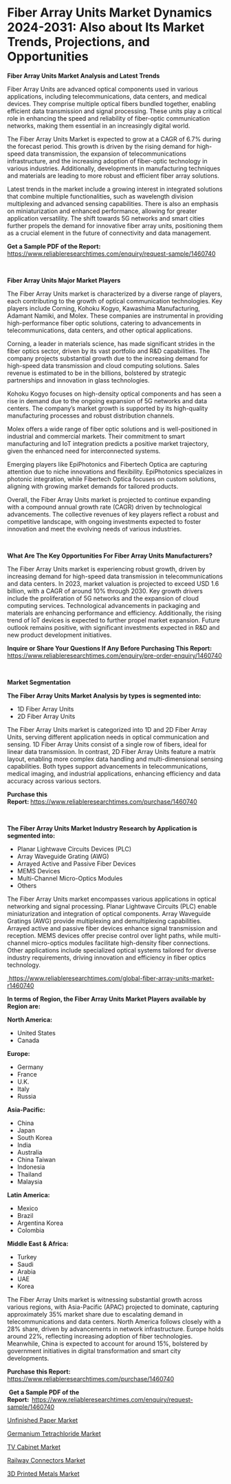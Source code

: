 <p><h1>Fiber Array Units Market Dynamics 2024-2031: Also about Its Market Trends, Projections, and Opportunities</h1></p><p><strong>Fiber Array Units Market Analysis and Latest Trends</strong></p>
<p><p>Fiber Array Units are advanced optical components used in various applications, including telecommunications, data centers, and medical devices. They comprise multiple optical fibers bundled together, enabling efficient data transmission and signal processing. These units play a critical role in enhancing the speed and reliability of fiber-optic communication networks, making them essential in an increasingly digital world.</p><p>The Fiber Array Units Market is expected to grow at a CAGR of 6.7% during the forecast period. This growth is driven by the rising demand for high-speed data transmission, the expansion of telecommunications infrastructure, and the increasing adoption of fiber-optic technology in various industries. Additionally, developments in manufacturing techniques and materials are leading to more robust and efficient fiber array solutions.</p><p>Latest trends in the market include a growing interest in integrated solutions that combine multiple functionalities, such as wavelength division multiplexing and advanced sensing capabilities. There is also an emphasis on miniaturization and enhanced performance, allowing for greater application versatility. The shift towards 5G networks and smart cities further propels the demand for innovative fiber array units, positioning them as a crucial element in the future of connectivity and data management.</p></p>
<p><strong>Get a Sample PDF of the Report:&nbsp;</strong> <a href="https://www.reliableresearchtimes.com/enquiry/request-sample/1460740?utm_campaign=1835&utm_medium=2&utm_source=Github&utm_content=ia&utm_term=11122024&utm_id=fiber-array-units">https://www.reliableresearchtimes.com/enquiry/request-sample/1460740</a></p>
<p>&nbsp;</p>
<p><strong>Fiber Array Units Major Market Players</strong></p>
<p><p>The Fiber Array Units market is characterized by a diverse range of players, each contributing to the growth of optical communication technologies. Key players include Corning, Kohoku Kogyo, Kawashima Manufacturing, Adamant Namiki, and Molex. These companies are instrumental in providing high-performance fiber optic solutions, catering to advancements in telecommunications, data centers, and other optical applications.</p><p>Corning, a leader in materials science, has made significant strides in the fiber optics sector, driven by its vast portfolio and R&D capabilities. The company projects substantial growth due to the increasing demand for high-speed data transmission and cloud computing solutions. Sales revenue is estimated to be in the billions, bolstered by strategic partnerships and innovation in glass technologies.</p><p>Kohoku Kogyo focuses on high-density optical components and has seen a rise in demand due to the ongoing expansion of 5G networks and data centers. The company’s market growth is supported by its high-quality manufacturing processes and robust distribution channels.</p><p>Molex offers a wide range of fiber optic solutions and is well-positioned in industrial and commercial markets. Their commitment to smart manufacturing and IoT integration predicts a positive market trajectory, given the enhanced need for interconnected systems.</p><p>Emerging players like EpiPhotonics and Fibertech Optica are capturing attention due to niche innovations and flexibility. EpiPhotonics specializes in photonic integration, while Fibertech Optica focuses on custom solutions, aligning with growing market demands for tailored products.</p><p>Overall, the Fiber Array Units market is projected to continue expanding with a compound annual growth rate (CAGR) driven by technological advancements. The collective revenues of key players reflect a robust and competitive landscape, with ongoing investments expected to foster innovation and meet the evolving needs of various industries.</p></p>
<p>&nbsp;</p>
<p><strong>What Are The Key Opportunities For Fiber Array Units Manufacturers?</strong></p>
<p><p>The Fiber Array Units market is experiencing robust growth, driven by increasing demand for high-speed data transmission in telecommunications and data centers. In 2023, market valuation is projected to exceed USD 1.6 billion, with a CAGR of around 10% through 2030. Key growth drivers include the proliferation of 5G networks and the expansion of cloud computing services. Technological advancements in packaging and materials are enhancing performance and efficiency. Additionally, the rising trend of IoT devices is expected to further propel market expansion. Future outlook remains positive, with significant investments expected in R&D and new product development initiatives.</p></p>
<p><strong>Inquire or Share Your Questions If Any Before Purchasing This Report:</strong> <a href="https://www.reliableresearchtimes.com/enquiry/pre-order-enquiry/1460740?utm_campaign=1835&utm_medium=2&utm_source=Github&utm_content=ia&utm_term=11122024&utm_id=fiber-array-units">https://www.reliableresearchtimes.com/enquiry/pre-order-enquiry/1460740</a></p>
<p>&nbsp;</p>
<p><strong>Market Segmentation</strong></p>
<p><strong>The Fiber Array Units Market Analysis by types is segmented into:</strong></p>
<p><ul><li>1D Fiber Array Units</li><li>2D Fiber Array Units</li></ul></p>
<p><p>The Fiber Array Units market is categorized into 1D and 2D Fiber Array Units, serving different application needs in optical communication and sensing. 1D Fiber Array Units consist of a single row of fibers, ideal for linear data transmission. In contrast, 2D Fiber Array Units feature a matrix layout, enabling more complex data handling and multi-dimensional sensing capabilities. Both types support advancements in telecommunications, medical imaging, and industrial applications, enhancing efficiency and data accuracy across various sectors.</p></p>
<p><strong>Purchase this Report:&nbsp;</strong><a href="https://www.reliableresearchtimes.com/purchase/1460740?utm_campaign=1835&utm_medium=2&utm_source=Github&utm_content=ia&utm_term=11122024&utm_id=fiber-array-units">https://www.reliableresearchtimes.com/purchase/1460740</a></p>
<p>&nbsp;</p>
<p><strong>The Fiber Array Units Market Industry Research by Application is segmented into:</strong></p>
<p><ul><li>Planar Lightwave Circuits Devices (PLC)</li><li>Array Waveguide Grating (AWG)</li><li>Arrayed Active and Passive Fiber Devices</li><li>MEMS Devices</li><li>Multi-Channel Micro-Optics Modules</li><li>Others</li></ul></p>
<p><p>The Fiber Array Units market encompasses various applications in optical networking and signal processing. Planar Lightwave Circuits (PLC) enable miniaturization and integration of optical components. Array Waveguide Gratings (AWG) provide multiplexing and demultiplexing capabilities. Arrayed active and passive fiber devices enhance signal transmission and reception. MEMS devices offer precise control over light paths, while multi-channel micro-optics modules facilitate high-density fiber connections. Other applications include specialized optical systems tailored for diverse industry requirements, driving innovation and efficiency in fiber optics technology.</p></p>
<p><a href="https://www.reliableresearchtimes.com/global-fiber-array-units-market-r1460740?utm_campaign=1835&utm_medium=2&utm_source=Github&utm_content=ia&utm_term=11122024&utm_id=fiber-array-units">&nbsp;https://www.reliableresearchtimes.com/global-fiber-array-units-market-r1460740</a></p>
<p><strong>In terms of Region, the Fiber Array Units Market Players available by Region are:</strong></p>
<p>
    <p> <strong> North America: </strong>
        <ul>
            <li>United States</li>
            <li>Canada</li>
        </ul>
        </p> 
    <p> <strong> Europe: </strong>
        <ul>
            <li>Germany</li>
            <li>France</li>
            <li>U.K.</li>
            <li>Italy</li>
            <li>Russia</li>
        </ul>
        </p> 
    <p> <strong> Asia-Pacific: </strong>
        <ul>
            <li>China</li>
            <li>Japan</li>
            <li>South Korea</li>
            <li>India</li>
            <li>Australia</li>
            <li>China Taiwan</li>
            <li>Indonesia</li>
            <li>Thailand</li>
            <li>Malaysia</li>
        </ul>
        </p> 
    <p> <strong> Latin America: </strong>
        <ul>
            <li>Mexico</li>
            <li>Brazil</li>
            <li>Argentina Korea</li>
            <li>Colombia</li>
        </ul>
        </p> 
    <p> <strong> Middle East & Africa: </strong>
        <ul>
            <li>Turkey</li>
            <li>Saudi</li>
            <li>Arabia</li>
            <li>UAE</li>
            <li>Korea</li>
        </ul>
    </p>
    </p>
<p><p>The Fiber Array Units market is witnessing substantial growth across various regions, with Asia-Pacific (APAC) projected to dominate, capturing approximately 35% market share due to escalating demand in telecommunications and data centers. North America follows closely with a 28% share, driven by advancements in network infrastructure. Europe holds around 22%, reflecting increasing adoption of fiber technologies. Meanwhile, China is expected to account for around 15%, bolstered by government initiatives in digital transformation and smart city developments.</p></p>
<p><strong>Purchase this Report: </strong><a href="https://www.reliableresearchtimes.com/purchase/1460740?utm_campaign=1835&utm_medium=2&utm_source=Github&utm_content=ia&utm_term=11122024&utm_id=fiber-array-units">https://www.reliableresearchtimes.com/purchase/1460740</a></p>
<p>&nbsp;<strong>Get a Sample PDF of the Report:&nbsp;&nbsp;</strong><a href="https://www.reliableresearchtimes.com/enquiry/request-sample/1460740?utm_campaign=1835&utm_medium=2&utm_source=Github&utm_content=ia&utm_term=11122024&utm_id=fiber-array-units">https://www.reliableresearchtimes.com/enquiry/request-sample/1460740</a></p>
<p><strong></strong></p>
<p><p><a href="https://www.linkedin.com/pulse/unfinished-paper-market-analysis-product-segmentation-regional-sz0zc?utm_campaign=1835&utm_medium=2&utm_source=Github&utm_content=ia&utm_term=11122024&utm_id=fiber-array-units">Unfinished Paper Market</a></p><p><a href="https://www.linkedin.com/pulse/germanium-tetrachloride-market-report-expected-cagr-92-ewxbc?utm_campaign=1835&utm_medium=2&utm_source=Github&utm_content=ia&utm_term=11122024&utm_id=fiber-array-units">Germanium Tetrachloride Market</a></p><p><a href="https://www.linkedin.com/pulse/tv-cabinet-momentum-charting-53-cagr-path-2024-2031-hashub-hmjkf?utm_campaign=1835&utm_medium=2&utm_source=Github&utm_content=ia&utm_term=11122024&utm_id=fiber-array-units">TV Cabinet Market</a></p><p><a href="https://www.linkedin.com/pulse/railway-connectors-market-valuation-forecast-2024-2031-2yudc?utm_campaign=1835&utm_medium=2&utm_source=Github&utm_content=ia&utm_term=11122024&utm_id=fiber-array-units">Railway Connectors Market</a></p><p><a href="https://www.linkedin.com/pulse/transforming-connectivity-exploring-3d-printed-metals-markets-uc1sf?utm_campaign=1835&utm_medium=2&utm_source=Github&utm_content=ia&utm_term=11122024&utm_id=fiber-array-units">3D Printed Metals Market</a></p></p>